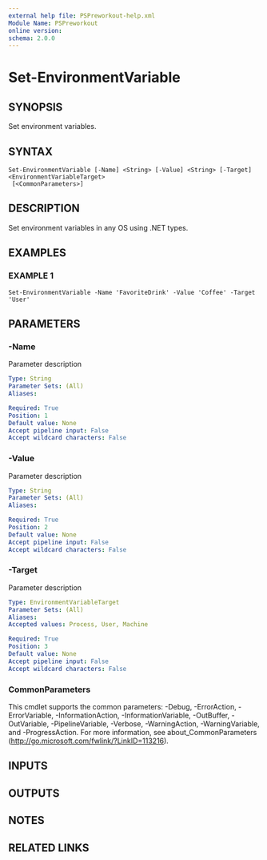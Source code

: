 ```yaml
---
external help file: PSPreworkout-help.xml
Module Name: PSPreworkout
online version:
schema: 2.0.0
---
```


# Set-EnvironmentVariable

## SYNOPSIS
Set environment variables.

## SYNTAX

```
Set-EnvironmentVariable [-Name] <String> [-Value] <String> [-Target] <EnvironmentVariableTarget>
 [<CommonParameters>]
```

## DESCRIPTION
Set environment variables in any OS using .NET types.

## EXAMPLES

### EXAMPLE 1
```
Set-EnvironmentVariable -Name 'FavoriteDrink' -Value 'Coffee' -Target 'User'
```

## PARAMETERS

### -Name
Parameter description

```yaml
Type: String
Parameter Sets: (All)
Aliases:

Required: True
Position: 1
Default value: None
Accept pipeline input: False
Accept wildcard characters: False
```

### -Value
Parameter description

```yaml
Type: String
Parameter Sets: (All)
Aliases:

Required: True
Position: 2
Default value: None
Accept pipeline input: False
Accept wildcard characters: False
```

### -Target
Parameter description

```yaml
Type: EnvironmentVariableTarget
Parameter Sets: (All)
Aliases:
Accepted values: Process, User, Machine

Required: True
Position: 3
Default value: None
Accept pipeline input: False
Accept wildcard characters: False
```

### CommonParameters
This cmdlet supports the common parameters: -Debug, -ErrorAction, -ErrorVariable, -InformationAction, -InformationVariable, -OutBuffer, -OutVariable, -PipelineVariable, -Verbose, -WarningAction, -WarningVariable, and -ProgressAction. 
For more information, see about_CommonParameters (http://go.microsoft.com/fwlink/?LinkID=113216).

## INPUTS

## OUTPUTS

## NOTES

## RELATED LINKS
